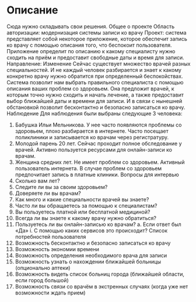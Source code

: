 ﻿# Описание
Сюда нужно складывать свои решения.
Общее о проекте
Область авторизации: модернизация системы записи ко врачу
Проект: система представляет собой некоторое приложение, которое обеспечит запись ко врачу с помощью описания того, что беспокоит пользователя. Приложение определит по описанию к какому специалисту нужно сходить на приём и предоставит свободные даты и время для записи.
Направление: Изменение
Сейчас существует множество врачей разных специальностей. И не каждый человек разбирается и знает к какому конкретно врачу нужно обратится при определенный беспокойствах. Система позволит нам выбрать правильного специалиста с помощью описания ваших проблем со здоровьем. Она предложит врачей, к которым точно нужно сходить и начать лечение, а также предоставит выбор ближайшей даты и времени для записи. И в связи с нынешней обстановкой позволит бесконтактно и безопасно записаться ко врачу.
Наблюдение
Для наблюдения были выбраны следующие 3 человека:
1.	Бабушка Ильи Мельникова. У нее часто появляются проблемы со здоровьем, плохо разбирается в интернете. Часто посещает поликлиники и записывается ко врачам через регистратуру.
2.	Молодой парень 20 лет. Сейчас проходит полное обследование у врачей. Активно пользуется ресурсами для онлайн-записи ко врачам.
3.	Женщина средних лет. Не имеет проблем со здоровьем. Активный пользователь интернета. В случае проблем со здоровьем предпочитает запись в платные клиники. 
Вопросы для интервью
1.	Сколько вам лет?
2.	Следите ли вы за своим здоровьем?
3.	Доверяете ли вы врачам?
4.	Как много и какие специальности врачей вы знаете?
5.	Часто ли вы обращаетесь за помощью к специалистам?
6.	Вы пользуетесь платной или бесплатной медициной?
7.	Всегда ли вы знаете к какому врачу нужно обратиться?
8.	Пользуетесь ли вы онлайн-записью ко врачам?
a.	Если ответ был «Да»
i.	С помощью каких сервисов это происходит?
Список потребностей пользователя
1.	Возможность бесконтактно и безопасно записаться ко врачу
2.	Возможность экономии времени
3.	Возможность определения необходимого врача для записи
4.	Возможность узнать о нахождении ближайшей больницы (опционально аптеки)
5.	Возможность видеть список больниц города (ближайшей области, если город большой)
6.	Возможность связи со врачём в экстренных случаях (когда уже нет возможности ждать прием)

